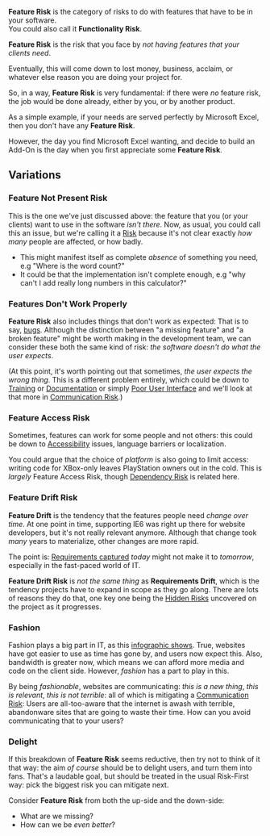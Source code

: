 
**Feature Risk** is the category of risks to do with features that have to be in your software.   
You could also call it **Functionality Risk**.  

**Feature Risk** is the risk that you face by _not having features that your clients need_.  

Eventually, this will come down to lost money, business, acclaim, or whatever else reason you are doing your project for.

So, in a way, **Feature Risk** is very fundamental:  if there were _no_ feature risk, the job would be done already, either
by you, or by another product.  

As a simple example, if your needs are served perfectly by Microsoft Excel, then you don't have any **Feature Risk**.  

However, the day you find Microsoft Excel wanting, and decide to build an Add-On is the day when you first appreciate some **Feature Risk**.

## Variations

### Feature Not Present Risk

This is the one we've just discussed above: the feature that you (or your clients) want to use in the software _isn't there_.   Now, as usual, you could call this an issue, but we're calling it a [Risk](Risk) because it's not clear exactly _how many_ people are affected, or how badly. 

 - This might manifest itself as complete _absence_ of something you need, e.g "Where is the word count?"  
 - It could be that the implementation isn't complete enough, e.g "why can't I add really long numbers in this calculator?"

### Features Don't Work Properly

**Feature Risk** also includes things that don't work as expected: That is to say, [bugs](https://en.wikipedia.org/wiki/Software_bug).   Although the distinction between "a missing feature" and "a broken feature" might be worth making in the development team, we can consider these both the same kind of risk:  _the software doesn't do what the user expects_.

(At this point, it's worth pointing out that sometimes, _the user expects the wrong thing_.  This is a different problem entirely, which could be down to [Training](Training) or [Documentation](Documentation) or simply [Poor User Interface](Communication-Risk) and we'll look at that more in [Communication Risk](Communication-Risk).)

### Feature Access Risk

Sometimes, features can work for some people and not others:  this could be down to [Accessibility](https://en.wikipedia.org/wiki/Accessibility) issues, language barriers or localization.   

You could argue that the choice of _platform_ is also going to limit access:  writing code for XBox-only leaves PlayStation owners out in the cold.   This is _largely_ Feature Access Risk, though [Dependency Risk](Dependency-Risk) is related here.

### Feature Drift Risk

**Feature Drift** is the tendency that the features people need _change over time_.   At one point in time, supporting IE6 was right up there for website developers, but it's not really relevant anymore.  Although that change took _many_ years to materialize, other changes are more rapid.    

The point is:  [Requirements captured](Requirements-Capture) _today_ might not make it to _tomorrow_, especially in the fast-paced world of IT.  

**Feature Drift Risk** is _not the same thing_ as **Requirements Drift**, which is the tendency projects have to expand in scope as they go along.  There are lots of reasons they do that, one key one being the [Hidden Risks](Risk) uncovered on the project as it progresses.

### Fashion

Fashion plays a big part in IT, as this [infographic shows](https://designers.hubspot.com/blog/the-history-of-web-design-infographic).  True, websites have got easier to use as time has gone by, and users now expect this.  Also, bandwidth is greater now, which means we can afford more media and code on the client side.  However, _fashion_ has a part to play in this.  


By being _fashionable_, websites are communicating:   _this is a new thing_, _this is relevant_, _this is not terrible_:  all of which is mitigating a [Communication Risk](Communication-Risk):  Users are all-too-aware that the internet is awash with terrible, abandonware sites that are going to waste their time.  How can you avoid communicating that to your users?

### Delight

If this breakdown of **Feature Risk** seems reductive, then try not to think of it that way:  the aim _of course_ should be to delight users, and turn them into fans.  That's a laudable goal, but should be treated in the usual Risk-First way:  pick the biggest risk you can mitigate next.   

Consider **Feature Risk** from both the up-side and the down-side:  
 - What are we missing?
 - How can we be _even better_?
 
 